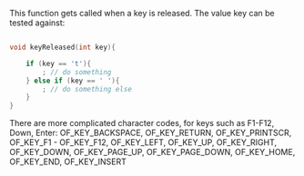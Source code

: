 This function gets called when a key is released. The value key can be tested against:
```cpp

void keyReleased(int key){

	if (key == 't'){
		; // do something
	} else if (key == ' '){
		; // do something else
	}
}
```

There are more complicated character codes, for keys such as F1-F12, Down, Enter: OF_KEY_BACKSPACE, OF_KEY_RETURN, OF_KEY_PRINTSCR, OF_KEY_F1 - OF_KEY_F12, OF_KEY_LEFT, OF_KEY_UP, OF_KEY_RIGHT, OF_KEY_DOWN, OF_KEY_PAGE_UP, OF_KEY_PAGE_DOWN, OF_KEY_HOME, OF_KEY_END, OF_KEY_INSERT
